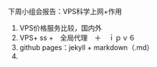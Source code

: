 下周小组会报告：VPS科学上网+作用

1. VPS价格服务比较，国内外
2. VPS+ ss +　全局代理　＋　ｉｐｖ６
3. github pages：jekyll + markdown（.md）
4. 
